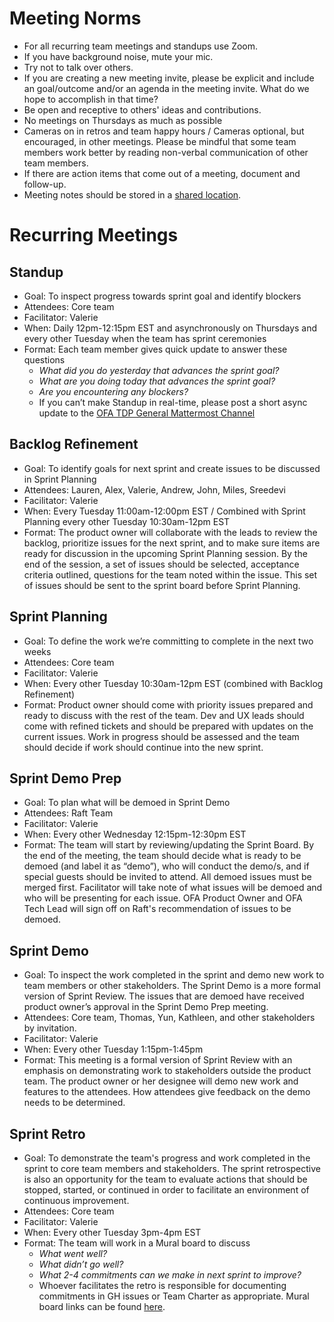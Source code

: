 # Meeting Norms 

- For all recurring team meetings and standups use Zoom.
- If you have background noise, mute your mic. 
- Try not to talk over others.  
- If you are creating a new meeting invite, please be explicit and include an goal/outcome and/or an agenda in the meeting invite. What do we hope to accomplish in that time? 
- Be open and receptive to others' ideas and contributions.
- No meetings on Thursdays as much as possible
- Cameras on in retros and team happy hours / Cameras optional, but encouraged, in other meetings. Please be mindful that some team members work better by reading non-verbal communication of other team members.
- If there are action items that come out of a meeting, document and follow-up.
- Meeting notes should be stored in a [shared location](https://hhsgov.sharepoint.com/sites/TANFDataPortalOFA/_layouts/15/Doc.aspx?sourcedoc=%7Bcbce2e75-17b2-4e70-b422-60d034fcd4af%7D&action=edit&wd=target%28General.one%7C76fa641e-4d01-436b-a079-42ae19270071%2FGeneral%20Links%7C38eda373-ae66-41ed-9d2d-e7b010d5b312%2F%29).


# Recurring Meetings 

## Standup 
- Goal: To inspect progress towards sprint goal and identify blockers
- Attendees: Core team 
- Facilitator: Valerie
- When: Daily 12pm-12:15pm EST and asynchronously on Thursdays and every other Tuesday when the team has sprint ceremonies
- Format: Each team member gives quick update to answer these questions 
  - *What did you do yesterday that advances the sprint goal?* 
  - *What are you doing today that advances the sprint goal?*
  - *Are you encountering any blockers?* 
  - If you can’t make Standup in real-time, please post a short async update to the [OFA TDP General Mattermost Channel](https://mattermost.goraft.tech/goraft/channels/guest-ofa-tdp-general)
  

## Backlog Refinement 
- Goal: To identify goals for next sprint and create issues to be discussed in Sprint Planning 
- Attendees: Lauren, Alex, Valerie, Andrew, John, Miles, Sreedevi
- Facilitator: Valerie
- When: Every Tuesday 11:00am-12:00pm EST / Combined with Sprint Planning every other Tuesday 10:30am-12pm EST
- Format: The product owner will collaborate with the leads to review the backlog, prioritize issues for the next sprint, and to make sure items are ready for discussion in the upcoming Sprint Planning session. By the end of the session, a set of issues should be selected, acceptance criteria outlined, questions for the team noted within the issue. This set of issues should be sent to the sprint board before Sprint Planning.   
 
## Sprint Planning 
- Goal: To define the work we’re committing to complete in the next two weeks 
- Attendees: Core team 
- Facilitator: Valerie
- When: Every other Tuesday 10:30am-12pm EST (combined with Backlog Refinement) 
- Format: Product owner should come with priority issues prepared and ready to discuss with the rest of the team. Dev and UX leads should come with refined tickets and should be prepared with updates on the current issues. Work in progress should be assessed and the team should decide if work should continue into the new sprint.

## Sprint Demo Prep  
- Goal: To plan what will be demoed in Sprint Demo 
- Attendees: Raft Team
- Facilitator: Valerie
- When:  Every other Wednesday 12:15pm-12:30pm EST 
- Format: The team will start by reviewing/updating the Sprint Board. By the end of the meeting, the team should decide what is ready to be demoed (and label it as “demo”), who will conduct the demo/s, and if special guests should be invited to attend. All demoed issues must be merged first. Facilitator will take note of what issues will be demoed and who will be presenting for each issue. OFA Product Owner and OFA Tech Lead will sign off on Raft's recommendation of issues to be demoed.  

## Sprint Demo 
- Goal: To inspect the work completed in the sprint and demo new work to team members or other stakeholders. The Sprint Demo is a more formal version of Sprint Review. The issues that are demoed have received product owner’s approval in the Sprint Demo Prep meeting.  
- Attendees: Core team, Thomas, Yun, Kathleen, and other stakeholders by invitation.  
- Facilitator: Valerie
- When: Every other Tuesday 1:15pm-1:45pm
- Format: This meeting is a formal version of Sprint Review with an emphasis on demonstrating work to stakeholders outside the product team. The product owner or her designee will demo new work and features to the attendees. How attendees give feedback on the demo needs to be determined. 
 
## Sprint Retro 
- Goal: To demonstrate the team's progress and work completed in the sprint to core team members and stakeholders. The sprint retrospective is also an opportunity for the team to evaluate actions that should be stopped, started, or continued in order to facilitate an environment of continuous improvement.
- Attendees: Core team  
- Facilitator: Valerie
- When: Every other Tuesday 3pm-4pm EST 
- Format: The team will work in a Mural board to discuss
  - *What went well?* 
  - *What didn’t go well?* 
  - *What 2-4 commitments can we make in next sprint to improve?* 
  - Whoever facilitates the retro is responsible for documenting commitments in GH issues or Team Charter as appropriate. Mural board links can be found [here](https://hhsgov.sharepoint.com/sites/TANFDataPortalOFA/_layouts/15/Doc.aspx?sourcedoc={cbce2e75-17b2-4e70-b422-60d034fcd4af}&action=edit&wd=target%28General.one%7C76fa641e-4d01-436b-a079-42ae19270071%2FGeneral%20Links%7C38eda373-ae66-41ed-9d2d-e7b010d5b312%2F%29&wdorigin=703). 
 
